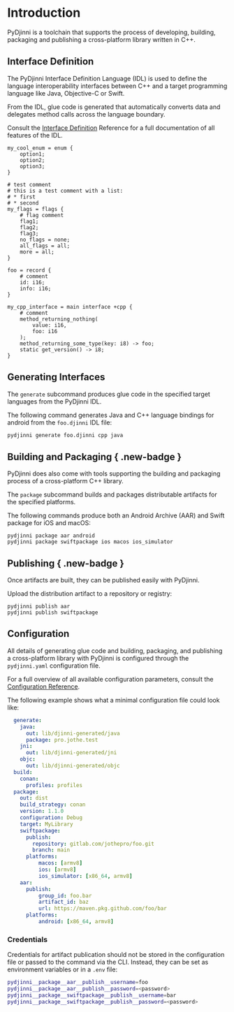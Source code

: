 # Introduction

PyDjinni is a toolchain that supports the process of developing, building, packaging and publishing a cross-platform 
library written in C++.

## Interface Definition

The PyDjinni Interface Definition Language (IDL) is used to define the language interoperability interfaces between
C++ and a target programming language like Java, Objective-C or Swift.

From the IDL, glue code is generated that automatically converts data and delegates
method calls across the language boundary.

Consult the [Interface Definition](idl.md) Reference for a full documentation of all features of the IDL.

```djinni
my_cool_enum = enum {
    option1;
    option2;
    option3;
}

# test comment
# this is a test comment with a list:
# * first
# * second
my_flags = flags {
    # flag comment
    flag1;
    flag2;
    flag3;
    no_flags = none;
    all_flags = all;
    more = all;
}

foo = record {
    # comment
    id: i16;
    info: i16;
}

my_cpp_interface = main interface +cpp {
    # comment
    method_returning_nothing(
        value: i16,
        foo: i16
    );
    method_returning_some_type(key: i8) -> foo;
    static get_version() -> i8;
}
```


## Generating Interfaces

The `generate` subcommand produces glue code in the specified target languages from the PyDjinni IDL.

The following command generates Java and C++ language bindings for android from the `foo.djinni` IDL file:

```bash
pydjinni generate foo.djinni cpp java
```

## Building and Packaging { .new-badge }

PyDjinni does also come with tools supporting the building and packaging process of a cross-platform C++ library.

The `package` subcommand builds and packages distributable artifacts for the specified platforms.

The following commands produce both an Android Archive (AAR) and Swift package for iOS and macOS:

```
pydjinni package aar android
pydjinni package swiftpackage ios macos ios_simulator
```

## Publishing { .new-badge }

Once artifacts are built, they can be published easily with PyDjinni.

Upload the distribution artifact to a repository or registry:

```shell
pydjinni publish aar
pydjinni publish swiftpackage
```

## Configuration

All details of generating glue code and building, packaging, and publishing a cross-platform library with PyDjinni is
configured through the `pydjinni.yaml` configuration file.

For a full overview of all available configuration parameters, consult the [Configuration Reference](config.md).

The following example shows what a minimal configuration file could look like:

```yaml
  generate:
    java:
      out: lib/djinni-generated/java
      package: pro.jothe.test
    jni:
      out: lib/djinni-generated/jni
    objc:
      out: lib/djinni-generated/objc
  build:
    conan:
      profiles: profiles
  package:
    out: dist
    build_strategy: conan
    version: 1.1.0
    configuration: Debug
    target: MyLibrary
    swiftpackage:
      publish:
        repository: gitlab.com/jothepro/foo.git
        branch: main
      platforms:
          macos: [armv8]
          ios: [armv8]
          ios_simulator: [x86_64, armv8]
    aar:
      publish:
          group_id: foo.bar
          artifact_id: baz
          url: https://maven.pkg.github.com/foo/bar
      platforms:
          android: [x86_64, armv8]
```

### Credentials

Credentials for artifact publication should not be stored in the configuration file or passed to the command via the CLI.
Instead, they can be set as environment variables or in a `.env` file:

```sh
pydjinni__package__aar__publish__username=foo
pydjinni__package__aar__publish__password=<password>
pydjinni__package__swiftpackage__publish__username=bar
pydjinni__package__swiftpackage__publish__password=<password>
```
